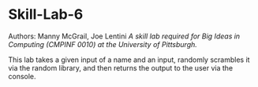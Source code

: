 # Skill-Lab-6
Authors: Manny McGrail, Joe Lentini
*A skill lab required for Big Ideas in Computing (CMPINF 0010) at the University of Pittsburgh.*

This lab takes a given input of a name and an input, randomly scrambles it via the random library, and then returns the output to the user via the console.

